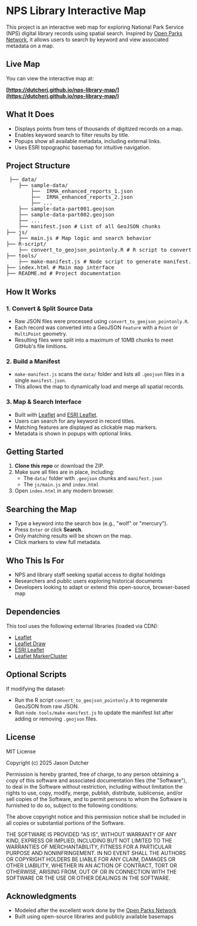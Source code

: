 # NPS Library Interactive Map

This project is an interactive web map for exploring National Park Service (NPS) digital library records using spatial search. Inspired by [Open Parks Network](https://openparksnetwork.org/map/), it allows users to search by keyword and view associated metadata on a map.

## Live Map

You can view the interactive map at:

**[https://dutcherj.github.io/nps-library-map/](https://dutcherj.github.io/nps-library-map/)** 


## What It Does

- Displays points from tens of thousands of digitized records on a map.
- Enables keyword search to filter results by title.
- Popups show all available metadata, including external links.
- Uses ESRI topographic basemap for intuitive navigation.

## Project Structure

<pre> ├── data/
    ├── sample-data/
        ├──  IRMA_enhanced_reports_1.json
        ├──  IRMA_enhanced_reports_2.json
        ├── ... 
    ├── sample-data-part001.geojson
    ├── sample-data-part002.geojson
    ├── ... 
    ├── manifest.json # List of all GeoJSON chunks 
├── js/
    ├── main.js # Map logic and search behavior 
├── R-script/
    ├── convert_to_geojson_pointonly.R # R script to convert raw JSON to GeoJSON
├── tools/
    ├── make-manifest.js # Node script to generate manifest.json  
├── index.html # Main map interface 
├── README.md # Project documentation </pre>

## How It Works

### 1. Convert & Split Source Data

- Raw JSON files were processed using `convert_to_geojson_pointonly.R`.
- Each record was converted into a GeoJSON `Feature` with a `Point` or `MultiPoint` geometry.
- Resulting files were split into a maximum of 10MB chunks to meet GitHub's file limitions.

### 2. Build a Manifest

- `make-manifest.js` scans the `data/` folder and lists all `.geojson` files in a single `manifest.json`.
- This allows the map to dynamically load and merge all spatial records.

### 3. Map & Search Interface

- Built with [Leaflet](https://leafletjs.com/) and [ESRI Leaflet](https://developers.arcgis.com/esri-leaflet/).
- Users can search for any keyword in record titles.
- Matching features are displayed as clickable map markers.
- Metadata is shown in popups with optional links.

## Getting Started

1. **Clone this repo** or download the ZIP.
2. Make sure all files are in place, including:
   - The `data/` folder with `.geojson` chunks and `manifest.json`
   - The `js/main.js` and `index.html`
3. Open `index.html` in any modern browser.

## Searching the Map

- Type a keyword into the search box (e.g., "wolf" or "mercury").
- Press `Enter` or click **Search**.
- Only matching results will be shown on the map.
- Click markers to view full metadata.

## Who This Is For

- NPS and library staff seeking spatial access to digital holdings
- Researchers and public users exploring historical documents
- Developers looking to adapt or extend this open-source, browser-based map

## Dependencies

This tool uses the following external libraries (loaded via CDN):

- [Leaflet](https://leafletjs.com/)
- [Leaflet Draw](https://github.com/Leaflet/Leaflet.draw)
- [ESRI Leaflet](https://developers.arcgis.com/esri-leaflet/)
- [Leaflet MarkerCluster](https://github.com/Leaflet/Leaflet.markercluster)

## Optional Scripts

If modifying the dataset:

- Run the R script `convert_to_geojson_pointonly.R` to regenerate GeoJSON from raw JSON.
- Run `node tools/make-manifest.js` to update the manifest list after adding or removing `.geojson` files.

## License

MIT License

Copyright (c) 2025 Jason Dutcher

Permission is hereby granted, free of charge, to any person obtaining a copy
of this software and associated documentation files (the "Software"), to deal
in the Software without restriction, including without limitation the rights
to use, copy, modify, merge, publish, distribute, sublicense, and/or sell
copies of the Software, and to permit persons to whom the Software is
furnished to do so, subject to the following conditions:

The above copyright notice and this permission notice shall be included in all
copies or substantial portions of the Software.

THE SOFTWARE IS PROVIDED "AS IS", WITHOUT WARRANTY OF ANY KIND, EXPRESS OR
IMPLIED, INCLUDING BUT NOT LIMITED TO THE WARRANTIES OF MERCHANTABILITY,
FITNESS FOR A PARTICULAR PURPOSE AND NONINFRINGEMENT. IN NO EVENT SHALL THE
AUTHORS OR COPYRIGHT HOLDERS BE LIABLE FOR ANY CLAIM, DAMAGES OR OTHER
LIABILITY, WHETHER IN AN ACTION OF CONTRACT, TORT OR OTHERWISE, ARISING FROM,
OUT OF OR IN CONNECTION WITH THE SOFTWARE OR THE USE OR OTHER DEALINGS IN THE
SOFTWARE.

## Acknowledgments

- Modeled after the excellent work done by the [Open Parks Network](https://openparksnetwork.org/)
- Built using open-source libraries and publicly available basemaps

